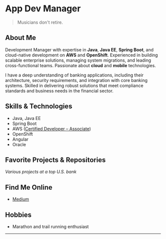 # App Dev Manager

> Musicians don't retire.

## About Me

Development Manager with expertise in **Java**, **Java EE**, **Spring Boot**, and cloud-native development on **AWS** and **OpenShift**. Experienced in building scalable enterprise solutions, managing system migrations, and leading cross-functional teams. Passionate about **cloud** and **mobile** technologies.

I have a deep understanding of banking applications, including their architecture, security requirements, and integration with core banking systems. Skilled in delivering robust solutions that meet compliance standards and business needs in the financial sector.

## Skills & Technologies

- Java, Java EE
- Spring Boot
- AWS ([Certified Developer – Associate](https://www.credly.com/badges/a26c6b22-62c7-4c1c-bf11-042884adebdb))
- OpenShift
- Angular
- Oracle

## Favorite Projects & Repositories

*Various projects at a top U.S. bank*

## Find Me Online

- [Medium](https://medium.com/@yanggavin)

## Hobbies

- Marathon and trail running enthusiast

---
